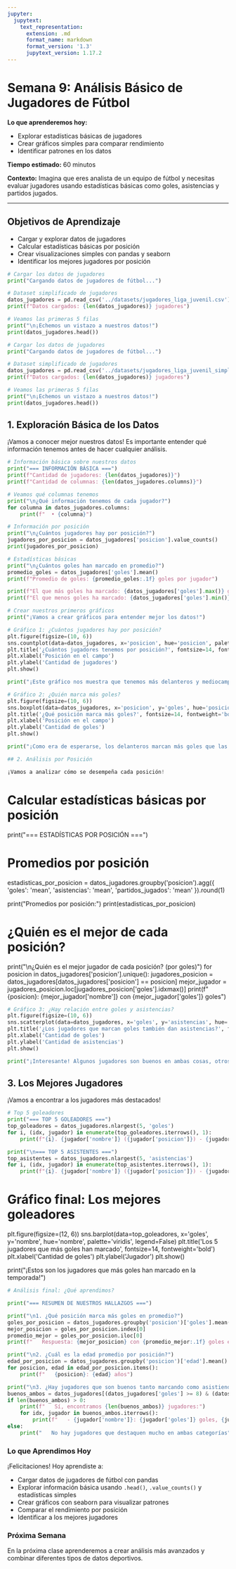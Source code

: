 ```yaml
---
jupyter:
  jupytext:
    text_representation:
      extension: .md
      format_name: markdown
      format_version: '1.3'
      jupytext_version: 1.17.2
---
```


# Semana 9: Análisis Básico de Jugadores de Fútbol

**Lo que aprenderemos hoy:**

- Explorar estadísticas básicas de jugadores
- Crear gráficos simples para comparar rendimiento
- Identificar patrones en los datos

**Tiempo estimado:** 60 minutos

**Contexto:** Imagina que eres analista de un equipo de fútbol y necesitas evaluar jugadores usando estadísticas básicas como goles, asistencias y partidos jugados.

---

## Objetivos de Aprendizaje

- Cargar y explorar datos de jugadores
- Calcular estadísticas básicas por posición
- Crear visualizaciones simples con pandas y seaborn
- Identificar los mejores jugadores por posición

```python
# Cargar los datos de jugadores
print("Cargando datos de jugadores de fútbol...")

# Dataset simplificado de jugadores
datos_jugadores = pd.read_csv('../datasets/jugadores_liga_juvenil.csv')
print(f"Datos cargados: {len(datos_jugadores)} jugadores")

# Veamos las primeras 5 filas
print("\n¡Echemos un vistazo a nuestros datos!")
print(datos_jugadores.head())
```

```python
# Cargar los datos de jugadores
print("Cargando datos de jugadores de fútbol...")

# Dataset simplificado de jugadores
datos_jugadores = pd.read_csv('../datasets/jugadores_liga_juvenil_simple.csv')
print(f"Datos cargados: {len(datos_jugadores)} jugadores")

# Veamos las primeras 5 filas
print("\n¡Echemos un vistazo a nuestros datos!")
print(datos_jugadores.head())
```

## 1. Exploración Básica de los Datos

¡Vamos a conocer mejor nuestros datos! Es importante entender qué información tenemos antes de hacer cualquier análisis.

```python
# Información básica sobre nuestros datos
print("=== INFORMACIÓN BÁSICA ===")
print(f"Cantidad de jugadores: {len(datos_jugadores)}")
print(f"Cantidad de columnas: {len(datos_jugadores.columns)}")

# Veamos qué columnas tenemos
print("\n¿Qué información tenemos de cada jugador?")
for columna in datos_jugadores.columns:
    print(f"  • {columna}")

# Información por posición
print("\n¿Cuántos jugadores hay por posición?")
jugadores_por_posicion = datos_jugadores['posicion'].value_counts()
print(jugadores_por_posicion)

# Estadísticas básicas
print("\n¿Cuántos goles han marcado en promedio?")
promedio_goles = datos_jugadores['goles'].mean()
print(f"Promedio de goles: {promedio_goles:.1f} goles por jugador")

print(f"El que más goles ha marcado: {datos_jugadores['goles'].max()} goles")
print(f"El que menos goles ha marcado: {datos_jugadores['goles'].min()} goles")
```

```python
# Crear nuestros primeros gráficos
print("¡Vamos a crear gráficos para entender mejor los datos!")

# Gráfico 1: ¿Cuántos jugadores hay por posición?
plt.figure(figsize=(10, 6))
sns.countplot(data=datos_jugadores, x='posicion', hue='posicion', palette='viridis', legend=False)
plt.title('¿Cuántos jugadores tenemos por posición?', fontsize=14, fontweight='bold')
plt.xlabel('Posición en el campo')
plt.ylabel('Cantidad de jugadores')
plt.show()

print("¡Este gráfico nos muestra que tenemos más delanteros y mediocampistas!")
```

```python
# Gráfico 2: ¿Quién marca más goles?
plt.figure(figsize=(10, 6))
sns.boxplot(data=datos_jugadores, x='posicion', y='goles', hue='posicion', palette='viridis', legend=False)
plt.title('¿Qué posición marca más goles?', fontsize=14, fontweight='bold')
plt.xlabel('Posición en el campo')
plt.ylabel('Cantidad de goles')
plt.show()

print("¡Como era de esperarse, los delanteros marcan más goles que las otras posiciones!")
```

```python
## 2. Análisis por Posición

¡Vamos a analizar cómo se desempeña cada posición!
```

# Calcular estadísticas básicas por posición

print("=== ESTADÍSTICAS POR POSICIÓN ===")

# Promedios por posición

estadisticas_por_posicion = datos_jugadores.groupby('posicion').agg({
    'goles': 'mean',
    'asistencias': 'mean',
    'partidos_jugados': 'mean'
}).round(1)

print("Promedios por posición:")
print(estadisticas_por_posicion)

# ¿Quién es el mejor de cada posición?

print("\n¿Quién es el mejor jugador de cada posición? (por goles)")
for posicion in datos_jugadores['posicion'].unique():
    jugadores_posicion = datos_jugadores[datos_jugadores['posicion'] == posicion]
    mejor_jugador = jugadores_posicion.loc[jugadores_posicion['goles'].idxmax()]
    print(f"{posicion}: {mejor_jugador['nombre']} con {mejor_jugador['goles']} goles")

```python
# Gráfico 3: ¿Hay relación entre goles y asistencias?
plt.figure(figsize=(10, 6))
sns.scatterplot(data=datos_jugadores, x='goles', y='asistencias', hue='posicion', s=100)
plt.title('¿Los jugadores que marcan goles también dan asistencias?', fontsize=12, fontweight='bold')
plt.xlabel('Cantidad de goles')
plt.ylabel('Cantidad de asistencias')
plt.show()

print("¡Interesante! Algunos jugadores son buenos en ambas cosas, otros se especializan en una sola.")
```

## 3. Los Mejores Jugadores

¡Vamos a encontrar a los jugadores más destacados!

```python
# Top 5 goleadores
print("=== TOP 5 GOLEADORES ===")
top_goleadores = datos_jugadores.nlargest(5, 'goles')
for i, (idx, jugador) in enumerate(top_goleadores.iterrows(), 1):
    print(f"{i}. {jugador['nombre']} ({jugador['posicion']}) - {jugador['goles']} goles")

print("\n=== TOP 5 ASISTENTES ===")
top_asistentes = datos_jugadores.nlargest(5, 'asistencias')
for i, (idx, jugador) in enumerate(top_asistentes.iterrows(), 1):
    print(f"{i}. {jugador['nombre']} ({jugador['posicion']}) - {jugador['asistencias']} asistencias")
```

# Gráfico final: Los mejores goleadores

plt.figure(figsize=(12, 6))
sns.barplot(data=top_goleadores, x='goles', y='nombre', hue='nombre', palette='viridis', legend=False)
plt.title('Los 5 jugadores que más goles han marcado', fontsize=14, fontweight='bold')
plt.xlabel('Cantidad de goles')
plt.ylabel('Jugador')
plt.show()

print("¡Estos son los jugadores que más goles han marcado en la temporada!")

```python
# Análisis final: ¿Qué aprendimos?

print("=== RESUMEN DE NUESTROS HALLAZGOS ===")

print("\n1. ¿Qué posición marca más goles en promedio?")
goles_por_posicion = datos_jugadores.groupby('posicion')['goles'].mean().sort_values(ascending=False)
mejor_posicion = goles_por_posicion.index[0]
promedio_mejor = goles_por_posicion.iloc[0]
print(f"   Respuesta: {mejor_posicion} con {promedio_mejor:.1f} goles en promedio")

print("\n2. ¿Cuál es la edad promedio por posición?")
edad_por_posicion = datos_jugadores.groupby('posicion')['edad'].mean().round(1)
for posicion, edad in edad_por_posicion.items():
    print(f"   {posicion}: {edad} años")

print("\n3. ¿Hay jugadores que son buenos tanto marcando como asistiendo?")
buenos_ambos = datos_jugadores[(datos_jugadores['goles'] >= 8) & (datos_jugadores['asistencias'] >= 8)]
if len(buenos_ambos) > 0:
    print(f"   Sí, encontramos {len(buenos_ambos)} jugadores:")
    for idx, jugador in buenos_ambos.iterrows():
        print(f"   - {jugador['nombre']}: {jugador['goles']} goles, {jugador['asistencias']} asistencias")
else:
    print("   No hay jugadores que destaquen mucho en ambas categorías")
```

### Lo que Aprendimos Hoy

¡Felicitaciones! Hoy aprendiste a:

- Cargar datos de jugadores de fútbol con pandas
- Explorar información básica usando `.head()`, `.value_counts()` y estadísticas simples  
- Crear gráficos con seaborn para visualizar patrones
- Comparar el rendimiento por posición
- Identificar a los mejores jugadores

### Próxima Semana

En la próxima clase aprenderemos a crear análisis más avanzados y combinar diferentes tipos de datos deportivos.
